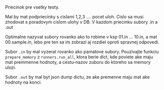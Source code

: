 Priecinok pre vsetky testy.

Mal by mat podpriecinky s cislami 1,2,3 .... pocet uloh. Cislo sa musi zhodovat s poradovym cislom ulohy v DB.
V kazdom priecinku subory .in a .out

Optimalne nazyvat subory rovanko ako to robime v ksp 01.in ... 10.in, a mat 00.sample.in, lebo pre ten sa im zobrazi
aj rozdiel oproti spravnej odpovedi.

Subor `.in` by mal vyzerat rovanko ako pamatove subory.
Pouzivajte funkciu `prepare_memory` z `runners.run_all`, ktora berie dict, kde poviete ake maju mat premmenne hodnoty,
a cestu-nazov zuboru do ktoreho sa memory ulozi.

Subor `.out` by mal byt json dump dictu, ze ake premenne maju mat ake hodnoty na konci.
